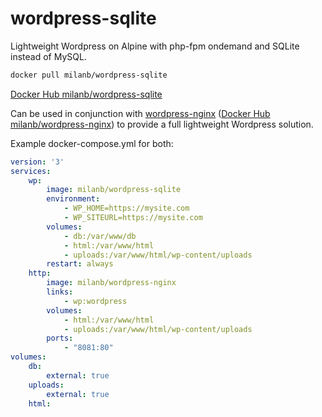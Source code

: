 # wordpress-sqlite
Lightweight Wordpress on Alpine with php-fpm ondemand and SQLite instead of MySQL.

```bash
docker pull milanb/wordpress-sqlite
```
[Docker Hub milanb/wordpress-sqlite](https://hub.docker.com/r/milanb/wordpress-sqlite/)

Can be used in conjunction with [wordpress-nginx](https://github.com/milanboers/wordpress-nginx) ([Docker Hub milanb/wordpress-nginx](https://hub.docker.com/r/milanb/wordpress-nginx/)) to provide a full lightweight Wordpress solution.

Example docker-compose.yml for both:
```yaml
version: '3'
services:
    wp:
        image: milanb/wordpress-sqlite
        environment:
            - WP_HOME=https://mysite.com
            - WP_SITEURL=https://mysite.com
        volumes:
            - db:/var/www/db
            - html:/var/www/html
            - uploads:/var/www/html/wp-content/uploads
        restart: always
    http:
        image: milanb/wordpress-nginx
        links:
            - wp:wordpress
        volumes:
            - html:/var/www/html
            - uploads:/var/www/html/wp-content/uploads
        ports:
            - "8081:80"
volumes:
    db:
        external: true
    uploads:
        external: true
    html:
```

